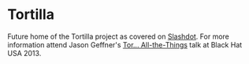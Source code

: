 Tortilla
========

Future home of the Tortilla project as covered on [Slashdot](http://news.slashdot.org/story/13/07/15/1814258/open-source-tortilla-for-tor-to-be-released-at-black-hat). For more information attend Jason Geffner's [Tor... All-the-Things](https://www.blackhat.com/us-13/briefings.html#Geffner2) talk at Black Hat USA 2013.

